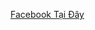 

   

   <a href="https://www.facebook.com/profile.php?id=100066421973540&mibextid=ZbWKwL"> Facebook Tại Đây </a>

</body
           
                   
<div>
       <script type="text/javascript"> 

       alert("Chào mừng bạn đen trang web của tôi.");  

   </script>
   
